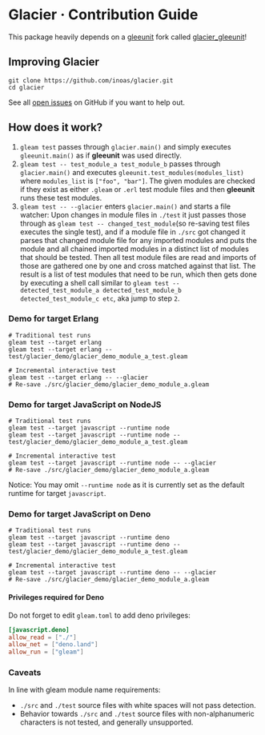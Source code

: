 # Glacier · Contribution Guide

This package heavily depends on a [gleeunit](https://github.com/lpil/gleeunit) fork called [glacier_gleeunit](https://github.com/inoas/gleeunit)!

## Improving Glacier

```shell
git clone https://github.com/inoas/glacier.git
cd glacier
```

See all [open issues](https://github.com/inoas/glacier/issues) on GitHub if you want to help out.

## How does it work?

1. `gleam test` passes through `glacier.main()` and simply executes `gleeunit.main()` as if **gleeunit** was used directly.
2. `gleam test -- test_module_a test_module_b` passes through `glacier.main()` and executes `gleeunit.test_modules(modules_list)` where `modules_list` is `["foo", "bar"]`. The given modules are checked if they exist as either `.gleam` or `.erl` test module files and then **gleeunit** runs these test modules.
3. `gleam test -- --glacier` enters `glacier.main()` and starts a file watcher: Upon changes in module files in `./test` it just passes those through as `gleam test -- changed_test_module`(so re-saving test files executes the single test), and if a module file in `./src` got changed it parses that changed module file for any imported modules and puts the module and all chained imported modules in a distinct list of modules that should be tested. Then all test module files are read and imports of those are gathered one by one and cross matched against that list. The result is a list of test modules that need to be run, which then gets done by executing a shell call similar to `gleam test -- detected_test_module_a detected_test_module_b detected_test_module_c etc`, aka jump to step `2`.

### Demo for target Erlang

```shell
# Traditional test runs
gleam test --target erlang
gleam test --target erlang -- test/glacier_demo/glacier_demo_module_a_test.gleam

# Incremental interactive test
gleam test --target erlang -- --glacier
# Re-save ./src/glacier_demo/glacier_demo_module_a.gleam
```

### Demo for target JavaScript on NodeJS

```shell
# Traditional test runs
gleam test --target javascript --runtime node
gleam test --target javascript --runtime node -- test/glacier_demo/glacier_demo_module_a_test.gleam

# Incremental interactive test
gleam test --target javascript --runtime node -- --glacier
# Re-save ./src/glacier_demo/glacier_demo_module_a.gleam
```

Notice: You may omit `--runtime node` as it is currently set as the default runtime for target `javascript`.

### Demo for target JavaScript on Deno

```shell
# Traditional test runs
gleam test --target javascript --runtime deno
gleam test --target javascript --runtime deno -- test/glacier_demo/glacier_demo_module_a_test.gleam

# Incremental interactive test
gleam test --target javascript --runtime deno -- --glacier
# Re-save ./src/glacier_demo/glacier_demo_module_a.gleam
```

#### Privileges required for Deno

Do not forget to edit `gleam.toml` to add deno privileges:

```toml
[javascript.deno]
allow_read = ["./"]
allow_net = ["deno.land"]
allow_run = ["gleam"]
```

### Caveats

In line with gleam module name requirements:

- `./src` and `./test` source files with white spaces will not pass detection.
- Behavior towards `./src` and `./test` source files with non-alphanumeric characters is not tested, and generally unsupported.
